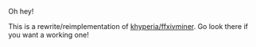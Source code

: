 Oh hey!

This is a rewrite/reimplementation of [khyperia/ffxivminer](https://github.com/khyperia/ffxivminer). Go look there if you want a working one!